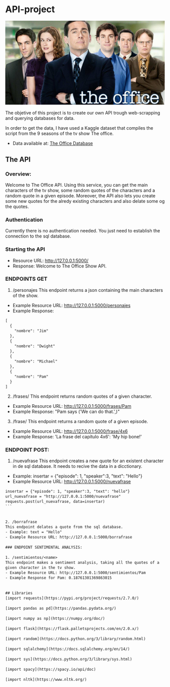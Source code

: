 # API-project
![foto](https://github.com/bvispo/API-project/blob/main/images/the-office.jpg)

The objetive of this project is to create our own API trough web-scrapping and querying databases for data.

In order to get the data, I have used a Kaggle dataset that compiles the script from the 9 seasons of the tv show The office.
- Data available at: [The Office Database](https://www.kaggle.com/nehaprabhavalkar/the-office-dataset)

## The API

### Overview:
Welcome to The Office API. Using this service, you can get the main characters of the tv show, some random quotes of the characters and a random quote in a given episode. Moreover, the API also lets you create some new quotes for the alredy existing characters and also delate some og the quotes.

### Authentication
Currently there is no authentication needed. You just need to establish the connection to the sql database.

### Starting the API

- Resource URL: http://127.0.0.1:5000/
- Response: Welcome to The Office Show API.

### ENDPOINTS GET

1. /personajes
This endpoint returns a json containing the main characters of the show.
- Example Resource URL: http://127.0.0.1:5000/personajes
- Example Response:
```
[
  {
    "nombre": "Jim"
  }, 
  {
    "nombre": "Dwight"
  }, 
  {
    "nombre": "Michael"
  }, 
  {
    "nombre": "Pam"
  }
]
```

2. /frases/<name>
This endpoint returns random quotes of a given character.

- Example Resource URL: http://127.0.0.1:5000/frases/Pam
- Example Response: "Pam says ('We can do that.',)"


3. /frase/<episodio>
This endpoint returns a random quote of a given episode.
- Example Resource URL: http://127.0.0.1:5000/frase/4x6
- Example Response: 'La frase del capítulo 4x6': 'My hip bone!'

### ENDPOINT POST:

1. /nuevafrase
This endpoint creates a new quote for an existent character in de sql database.
It needs to recive the data in a dicctionary. 
- Example: insertar = {"episode": 1, "speaker":3, "text": "Hello"}
- Example Resource URL: http://127.0.0.1:5000/nuevafrase

````
insertar = {"episode": 1, "speaker":3, "text": "hello"}
url_nuevafrase = "http://127.0.0.1:5000/nuevafrase"
requests.post(url_nuevafrase, data=insertar)
```


2. /borrafrase
This endpoint delates a quote from the sql database.
- Example: text = "Hello"
- Example Resource URL: http://127.0.0.1:5000/borrafrase

### ENDPOINT SENTIMENTAL ANALYSIS:

1. /sentimientos/<name>
This endpoint makes a sentiment analysis, taking all the quotes of a given character in the tv show.
- Example Resource URL: http://127.0.0.1:5000/sentimientos/Pam
- Example Response for Pam: 0.18761301369863015


## Libraries
[import requests](https://pypi.org/project/requests/2.7.0/)

[import pandas as pd](https://pandas.pydata.org/)

[import numpy as np](https://numpy.org/doc/)

[import flask](https://flask.palletsprojects.com/en/2.0.x/)

[import random](https://docs.python.org/3/library/random.html)

[import sqlalchemy](https://docs.sqlalchemy.org/en/14/)

[import sys](https://docs.python.org/3/library/sys.html)

[import spacy](https://spacy.io/api/doc)

[import nltk](https://www.nltk.org/)